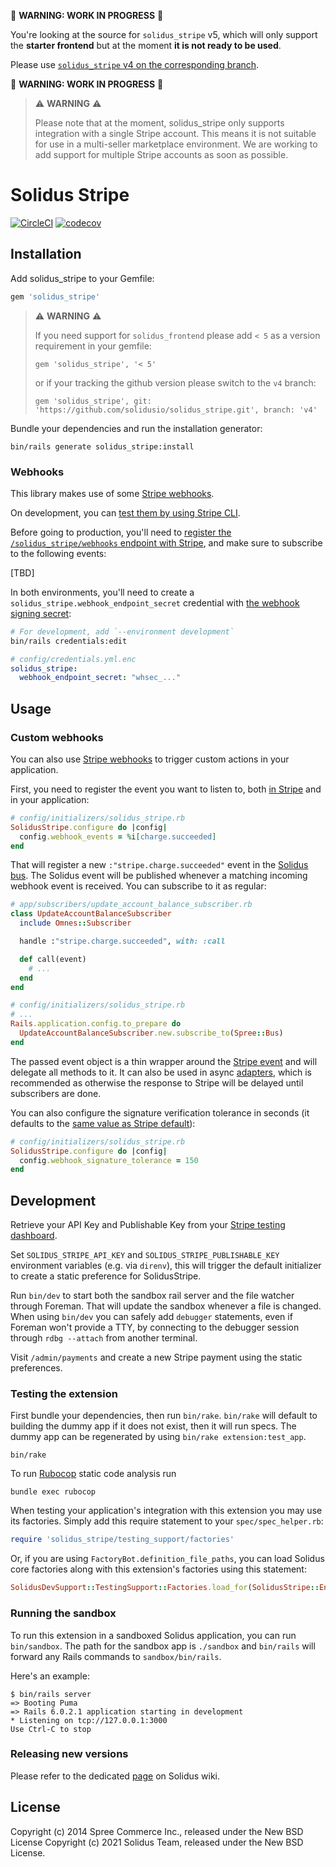 🚧 **WARNING: WORK IN PROGRESS** 🚧

You're looking at the source for `solidus_stripe` v5, which will only support the **starter frontend**
but at the moment **it is not ready to be used**. 

Please use [`solidus_stripe` v4 on the corresponding branch](https://github.com/solidusio/solidus_stripe/tree/v4).

🚧 **WARNING: WORK IN PROGRESS** 🚧

> ⚠️ **WARNING** ⚠️
>
> Please note that at the moment, solidus_stripe only supports integration with a single Stripe account. This means it is not suitable for use in a multi-seller marketplace environment. We are working to add support for multiple Stripe accounts as soon as possible.

# Solidus Stripe

[![CircleCI](https://circleci.com/gh/solidusio/solidus_stripe.svg?style=shield)](https://circleci.com/gh/solidusio/solidus_stripe)
[![codecov](https://codecov.io/gh/solidusio/solidus_stripe/branch/master/graph/badge.svg)](https://codecov.io/gh/solidusio/solidus_stripe)

<!-- Explain what your extension does. -->

## Installation

Add solidus_stripe to your Gemfile:

```ruby
gem 'solidus_stripe'
```

> ⚠️ **WARNING** ⚠️
>
> If you need support for `solidus_frontend` please add `< 5` as a version requirement in your gemfile:
>
> `gem 'solidus_stripe', '< 5'`
>
> or if your tracking the github version please switch to the `v4` branch:
>
> `gem 'solidus_stripe', git: 'https://github.com/solidusio/solidus_stripe.git', branch: 'v4'`
>

Bundle your dependencies and run the installation generator:

```shell
bin/rails generate solidus_stripe:install
```

### Webhooks

This library makes use of some [Stripe webhooks](https://stripe.com/docs/webhooks).

On development, you can [test them by using Stripe CLI](https://stripe.com/docs/webhooks/test).

Before going to production, you'll need to [register the
`/solidus_stripe/webhooks` endpoint with
Stripe](https://stripe.com/docs/webhooks/go-live), and make sure to subscribe
to the following events:

[TBD]

In both environments, you'll need to create a
`solidus_stripe.webhook_endpoint_secret` credential with [the webhook signing
secret](https://stripe.com/docs/webhooks/signatures):

```bash
# For development, add `--environment development`
bin/rails credentials:edit
```

```yaml
# config/credentials.yml.enc
solidus_stripe:
  webhook_endpoint_secret: "whsec_..."
```

## Usage

### Custom webhooks

You can also use [Stripe webhooks](https://stripe.com/docs/webhooks) to trigger
custom actions in your application.

First, you need to register the event you want to listen to, both [in
Stripe](https://stripe.com/docs/webhooks/go-live) and in your application:

```ruby
# config/initializers/solidus_stripe.rb
SolidusStripe.configure do |config|
  config.webhook_events = %i[charge.succeeded]
end
```

That will register a new `:"stripe.charge.succeeded"` event in the [Solidus
bus](https://guides.solidus.io/customization/subscribing-to-events). The
Solidus event will be published whenever a matching incoming webhook event is
received. You can subscribe to it as regular:

```ruby
# app/subscribers/update_account_balance_subscriber.rb
class UpdateAccountBalanceSubscriber
  include Omnes::Subscriber

  handle :"stripe.charge.succeeded", with: :call

  def call(event)
    # ...
  end
end

# config/initializers/solidus_stripe.rb
# ...
Rails.application.config.to_prepare do
  UpdateAccountBalanceSubscriber.new.subscribe_to(Spree::Bus)
end
```

The passed event object is a thin wrapper around the [Stripe
event](https://www.rubydoc.info/gems/stripe/Stripe/Event) and will
delegate all methods to it. It can also be used in async [
adapters](https://github.com/nebulab/omnes#adapters), which is recommended as
otherwise the response to Stripe will be delayed until subscribers are done.

You can also configure the signature verification tolerance in seconds (it
defaults to the [same value as Stripe
default](https://stripe.com/docs/webhooks/signatures#replay-attacks)):

```ruby
# config/initializers/solidus_stripe.rb
SolidusStripe.configure do |config|
  config.webhook_signature_tolerance = 150
end
```

## Development

Retrieve your API Key and Publishable Key from your [Stripe testing dashboard](https://stripe.com/docs/testing).

Set `SOLIDUS_STRIPE_API_KEY` and `SOLIDUS_STRIPE_PUBLISHABLE_KEY` environment variables (e.g. via `direnv`), this
will trigger the default initializer to create a static preference for SolidusStripe.

Run `bin/dev` to start both the sandbox rail server and the file watcher through Foreman. That will update the sandbox whenever
a file is changed. When using `bin/dev` you can safely add `debugger` statements, even if Foreman won't provide a TTY, by connecting
to the debugger session through `rdbg --attach` from another terminal.

Visit `/admin/payments` and create a new Stripe payment using the static preferences.

### Testing the extension

First bundle your dependencies, then run `bin/rake`. `bin/rake` will default to building the dummy
app if it does not exist, then it will run specs. The dummy app can be regenerated by using
`bin/rake extension:test_app`.

```shell
bin/rake
```

To run [Rubocop](https://github.com/bbatsov/rubocop) static code analysis run

```shell
bundle exec rubocop
```

When testing your application's integration with this extension you may use its factories.
Simply add this require statement to your `spec/spec_helper.rb`:

```ruby
require 'solidus_stripe/testing_support/factories'
```

Or, if you are using `FactoryBot.definition_file_paths`, you can load Solidus core
factories along with this extension's factories using this statement:

```ruby
SolidusDevSupport::TestingSupport::Factories.load_for(SolidusStripe::Engine)
```

### Running the sandbox

To run this extension in a sandboxed Solidus application, you can run `bin/sandbox`. The path for
the sandbox app is `./sandbox` and `bin/rails` will forward any Rails commands to
`sandbox/bin/rails`.

Here's an example:

```
$ bin/rails server
=> Booting Puma
=> Rails 6.0.2.1 application starting in development
* Listening on tcp://127.0.0.1:3000
Use Ctrl-C to stop
```

### Releasing new versions

Please refer to the dedicated [page](https://github.com/solidusio/solidus/wiki/How-to-release-extensions) on Solidus wiki.

## License

Copyright (c) 2014 Spree Commerce Inc., released under the New BSD License
Copyright (c) 2021 Solidus Team, released under the New BSD License.
